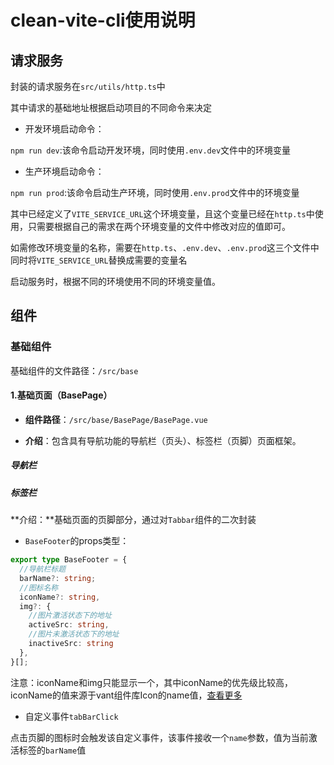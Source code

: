 # clean-vite-cli使用说明

## 请求服务

封装的请求服务在`src/utils/http.ts`中

其中请求的基础地址根据启动项目的不同命令来决定

- 开发环境启动命令：

`npm run dev`:该命令启动开发环境，同时使用`.env.dev`文件中的环境变量

- 生产环境启动命令：

`npm run prod`:该命令启动生产环境，同时使用`.env.prod`文件中的环境变量

其中已经定义了`VITE_SERVICE_URL`这个环境变量，且这个变量已经在`http.ts`中使用，只需要根据自己的需求在两个环境变量的文件中修改对应的值即可。

如需修改环境变量的名称，需要在`http.ts`、`.env.dev`、`.env.prod`这三个文件中同时将`VITE_SERVICE_URL`替换成需要的变量名

启动服务时，根据不同的环境使用不同的环境变量值。

## 组件

### 基础组件

基础组件的文件路径：`/src/base`

#### 1.基础页面（BasePage）

- **组件路径**：`/src/base/BasePage/BasePage.vue`

- **介绍**：包含具有导航功能的导航栏（页头）、标签栏（页脚）页面框架。



##### 导航栏



##### 标签栏

**介绍：**基础页面的页脚部分，通过对`Tabbar`组件的二次封装

- `BaseFooter`的props类型：

```ts
export type BaseFooter = {
  //导航栏标题
  barName?: string;
  //图标名称
  iconName?: string,
  img?: {
    //图片激活状态下的地址
    activeSrc: string,
    //图片未激活状态下的地址
    inactiveSrc: string
  },
}[];
```

注意：iconName和img只能显示一个，其中iconName的优先级比较高，iconName的值来源于vant组件库Icon的name值，[查看更多](http://vant3.uihtm.com/#/zh-CN/icon)

- 自定义事件`tabBarClick`

点击页脚的图标时会触发该自定义事件，该事件接收一个`name`参数，值为当前激活标签的`barName`值
